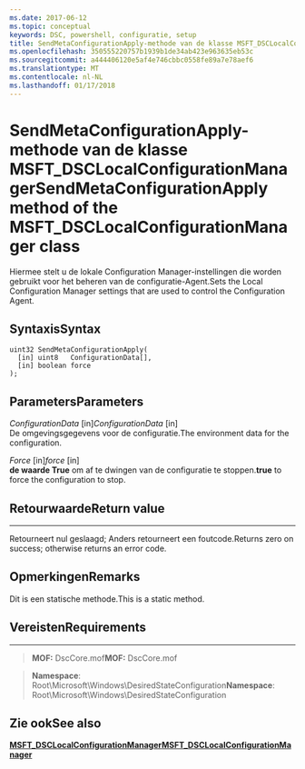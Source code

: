 ```yaml
---
ms.date: 2017-06-12
ms.topic: conceptual
keywords: DSC, powershell, configuratie, setup
title: SendMetaConfigurationApply-methode van de klasse MSFT_DSCLocalConfigurationManager
ms.openlocfilehash: 350555220757b1939b1de34ab423e963635eb53c
ms.sourcegitcommit: a444406120e5af4e746cbbc0558fe89a7e78aef6
ms.translationtype: MT
ms.contentlocale: nl-NL
ms.lasthandoff: 01/17/2018
---
```

# <a name="sendmetaconfigurationapply-method-of-the-msftdsclocalconfigurationmanager-class"></a><span data-ttu-id="12ec4-103">SendMetaConfigurationApply-methode van de klasse MSFT_DSCLocalConfigurationManager</span><span class="sxs-lookup"><span data-stu-id="12ec4-103">SendMetaConfigurationApply method of the MSFT_DSCLocalConfigurationManager class</span></span>

<span data-ttu-id="12ec4-104">Hiermee stelt u de lokale Configuration Manager-instellingen die worden gebruikt voor het beheren van de configuratie-Agent.</span><span class="sxs-lookup"><span data-stu-id="12ec4-104">Sets the Local Configuration Manager settings that are used to control the Configuration Agent.</span></span>

<a name="syntax"></a><span data-ttu-id="12ec4-105">Syntaxis</span><span class="sxs-lookup"><span data-stu-id="12ec4-105">Syntax</span></span>
------

```mof
uint32 SendMetaConfigurationApply(
  [in] uint8   ConfigurationData[],
  [in] boolean force
);
```

<a name="parameters"></a><span data-ttu-id="12ec4-106">Parameters</span><span class="sxs-lookup"><span data-stu-id="12ec4-106">Parameters</span></span>
----------

<span data-ttu-id="12ec4-107">*ConfigurationData* \[in\]</span><span class="sxs-lookup"><span data-stu-id="12ec4-107">*ConfigurationData* \[in\]</span></span>  
<span data-ttu-id="12ec4-108">De omgevingsgegevens voor de configuratie.</span><span class="sxs-lookup"><span data-stu-id="12ec4-108">The environment data for the configuration.</span></span>

<span data-ttu-id="12ec4-109">*Force* \[in\]</span><span class="sxs-lookup"><span data-stu-id="12ec4-109">*force* \[in\]</span></span>  
<span data-ttu-id="12ec4-110">**de waarde True** om af te dwingen van de configuratie te stoppen.</span><span class="sxs-lookup"><span data-stu-id="12ec4-110">**true** to force the configuration to stop.</span></span>

## <a name="return-value"></a><span data-ttu-id="12ec4-111">Retourwaarde</span><span class="sxs-lookup"><span data-stu-id="12ec4-111">Return value</span></span>
------------

<span data-ttu-id="12ec4-112">Retourneert nul geslaagd; Anders retourneert een foutcode.</span><span class="sxs-lookup"><span data-stu-id="12ec4-112">Returns zero on success; otherwise returns an error code.</span></span>

## <a name="remarks"></a><span data-ttu-id="12ec4-113">Opmerkingen</span><span class="sxs-lookup"><span data-stu-id="12ec4-113">Remarks</span></span>

<span data-ttu-id="12ec4-114">Dit is een statische methode.</span><span class="sxs-lookup"><span data-stu-id="12ec4-114">This is a static method.</span></span>

## <a name="requirements"></a><span data-ttu-id="12ec4-115">Vereisten</span><span class="sxs-lookup"><span data-stu-id="12ec4-115">Requirements</span></span>
------------
><span data-ttu-id="12ec4-116">**MOF:** DscCore.mof</span><span class="sxs-lookup"><span data-stu-id="12ec4-116">**MOF:** DscCore.mof</span></span>

><span data-ttu-id="12ec4-117">**Namespace**: Root\Microsoft\Windows\DesiredStateConfiguration</span><span class="sxs-lookup"><span data-stu-id="12ec4-117">**Namespace**: Root\Microsoft\Windows\DesiredStateConfiguration</span></span>


## <a name="see-also"></a><span data-ttu-id="12ec4-118">Zie ook</span><span class="sxs-lookup"><span data-stu-id="12ec4-118">See also</span></span>


[<span data-ttu-id="12ec4-119">**MSFT_DSCLocalConfigurationManager**</span><span class="sxs-lookup"><span data-stu-id="12ec4-119">**MSFT_DSCLocalConfigurationManager**</span></span>](msft-dsclocalconfigurationmanager.md)


 

 



